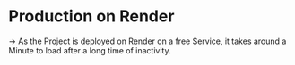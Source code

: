 # Production on Render
-> As the Project is deployed on Render on a free Service, it takes around a Minute to load after a long time of inactivity.
